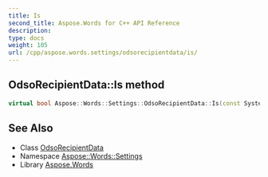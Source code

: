 ```yaml
---
title: Is
second_title: Aspose.Words for C++ API Reference
description: 
type: docs
weight: 105
url: /cpp/aspose.words.settings/odsorecipientdata/is/
---
```

## OdsoRecipientData::Is method




```cpp
virtual bool Aspose::Words::Settings::OdsoRecipientData::Is(const System::TypeInfo &target) const override
```

## See Also

* Class [OdsoRecipientData](../)
* Namespace [Aspose::Words::Settings](../../)
* Library [Aspose.Words](../../../)
